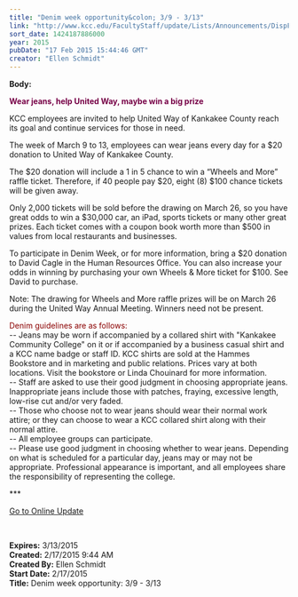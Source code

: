 ```yaml
---
title: "Denim week opportunity&colon; 3/9 - 3/13"
link: "http://www.kcc.edu/FacultyStaff/update/Lists/Announcements/DispForm.aspx?ID=1824"
sort_date: 1424187886000
year: 2015
pubDate: "17 Feb 2015 15:44:46 GMT"
creator: "Ellen Schmidt"
---
```


<div><b>Body:</b> <div class="ExternalClassB382E358ABA249A6897E6967E85013EC"><p><span style="color:#760046">​<strong>Wear jeans, help United Way, maybe win a big prize</strong></span></p>
<p><span style="color:#760046"></span>KCC employees are invited to help United Way of Kankakee County reach its goal and continue services for those in need.</p>
<p>The week of March 9 to 13, employees can wear jeans every day for a $20 donation to United Way of Kankakee County.</p>
<p>The $20 donation will include a 1 in 5 chance to win a “Wheels and More” raffle ticket. Therefore, if 40 people pay $20, eight (8) $100 chance tickets will be given away.</p>
<p>Only 2,000 tickets will be sold before the drawing on March 26, so you have great odds to win a $30,000 car, an iPad, sports tickets or many other great prizes. Each ticket comes with a coupon book worth more than $500 in values from local restaurants and businesses.</p>
<p>To participate in Denim Week, or for more information, bring a $20 donation to David Cagle in the Human Resources Office. You can also increase your odds in winning by purchasing your own Wheels &amp; More ticket for $100. See David to purchase.</p>
<p>Note: The drawing for Wheels and More raffle prizes will be on March 26 during the United Way Annual Meeting. Winners need not be present.</p>
<p><span style="color:darkred">Denim guidelines are as follows:</span><br />-- Jeans may be worn if accompanied by a collared shirt with &quot;Kankakee Community College&quot; on it or if accompanied by a business casual shirt and a KCC name badge or staff ID. KCC shirts are sold at the Hammes Bookstore and in marketing and public relations. Prices vary at both locations. Visit the bookstore or Linda Chouinard for more information. <br />-- Staff are asked to use their good judgment in choosing appropriate jeans. Inappropriate jeans include those with patches, fraying, excessive length, low-rise cut and/or very faded. <br />-- Those who choose not to wear jeans should wear their normal work attire; or they can choose to wear a KCC collared shirt along with their normal attire. <br />-- All employee groups can participate. <br />-- Please use good judgment in choosing whether to wear jeans. Depending on what is scheduled for a particular day, jeans may or may not be appropriate. Professional appearance is important, and all employees share the responsibility of representing the college.<br /></p>
<p>***</p>
<p><a href="/update">Go to Online Update</a></p>
<p> </p></div></div>
<div><b>Expires:</b> 3/13/2015</div>
<div><b>Created:</b> 2/17/2015 9:44 AM</div>
<div><b>Created By:</b> Ellen Schmidt</div>
<div><b>Start Date:</b> 2/17/2015</div>
<div><b>Title:</b> Denim week opportunity: 3/9 - 3/13</div>
